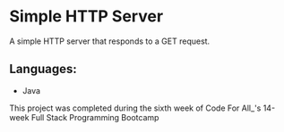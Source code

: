# Simple HTTP Server
A simple HTTP server that responds to a GET request.

## Languages:
- Java

This project was completed during the sixth week of Code For All_'s 14-week Full Stack Programming Bootcamp
 
